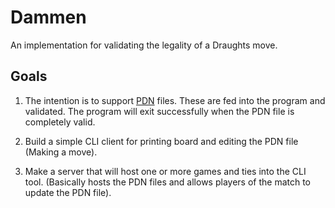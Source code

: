 # Dammen

An implementation for validating the legality of a Draughts move.

## Goals

1. The intention is to support [PDN][1] files. These are fed into the program
   and validated. The program will exit successfully when the PDN file is
   completely valid.

2. Build a simple CLI client for printing board and editing the PDN file
   (Making a move).

3. Make a server that will host one or more games and ties into the CLI tool.
   (Basically hosts the PDN files and allows players of the match to update the
   PDN file).

[1]: https://en.wikipedia.org/wiki/Portable_Draughts_Notation
